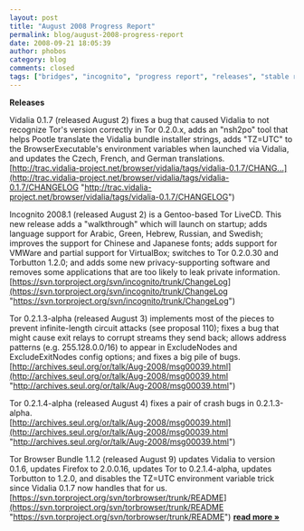 ```yaml
---
layout: post
title: "August 2008 Progress Report"
permalink: blog/august-2008-progress-report
date: 2008-09-21 18:05:39
author: phobos
category: blog
comments: closed
tags: ["bridges", "incognito", "progress report", "releases", "stable release", "tor weather", "translations", "updates"]
---
```


**Releases**

Vidalia 0.1.7 (released August 2) fixes a bug that caused Vidalia to not recognize Tor's version correctly in Tor 0.2.0.x, adds an "nsh2po" tool that helps Pootle translate the Vidalia bundle installer strings, adds "TZ=UTC" to the BrowserExecutable's environment variables when launched via Vidalia, and updates the Czech, French, and German translations.  
 [http://trac.vidalia-project.net/browser/vidalia/tags/vidalia-0.1.7/CHANG...](http://trac.vidalia-project.net/browser/vidalia/tags/vidalia-0.1.7/CHANGELOG "http://trac.vidalia-project.net/browser/vidalia/tags/vidalia-0.1.7/CHANGELOG")

Incognito 2008.1 (released August 2) is a Gentoo-based Tor LiveCD. This new release adds a "walkthrough" which will launch on startup; adds language support for Arabic, Green, Hebrew, Russian, and Swedish; improves the support for Chinese and Japanese fonts; adds support for VMWare and partial support for VirtualBox; switches to Tor 0.2.0.30 and Torbutton 1.2.0; and adds some new privacy-supporting software and removes some applications that are too likely to leak private information.  
 [https://svn.torproject.org/svn/incognito/trunk/ChangeLog](https://svn.torproject.org/svn/incognito/trunk/ChangeLog "https://svn.torproject.org/svn/incognito/trunk/ChangeLog")

Tor 0.2.1.3-alpha (released August 3) implements most of the pieces to prevent infinite-length circuit attacks (see proposal 110); fixes a bug that might cause exit relays to corrupt streams they send back; allows address patterns (e.g. 255.128.0.0/16) to appear in ExcludeNodes and ExcludeExitNodes config options; and fixes a big pile of bugs.  
 [http://archives.seul.org/or/talk/Aug-2008/msg00039.html](http://archives.seul.org/or/talk/Aug-2008/msg00039.html "http://archives.seul.org/or/talk/Aug-2008/msg00039.html")

Tor 0.2.1.4-alpha (released August 4) fixes a pair of crash bugs in 0.2.1.3-alpha.  
 [http://archives.seul.org/or/talk/Aug-2008/msg00039.html](http://archives.seul.org/or/talk/Aug-2008/msg00039.html "http://archives.seul.org/or/talk/Aug-2008/msg00039.html")

Tor Browser Bundle 1.1.2 (released August 9) updates Vidalia to version 0.1.6, updates Firefox to 2.0.0.16, updates Tor to 0.2.1.4-alpha, updates Torbutton to 1.2.0, and disables the TZ=UTC environment variable trick since Vidalia 0.1.7 now handles that for us.  
 [https://svn.torproject.org/svn/torbrowser/trunk/README](https://svn.torproject.org/svn/torbrowser/trunk/README "https://svn.torproject.org/svn/torbrowser/trunk/README") [**read more »**](https://blog.torproject.org/blog/august-2008-progress-report)
